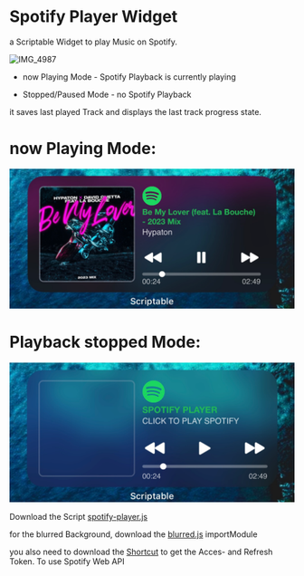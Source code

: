 # Spotify Player Widget

a Scriptable Widget 
to play Music on Spotify.

![IMG_4987](https://raw.githubusercontent.com/xoDeinemudda/Scriptable/main/IMG_4987.png)

* now Playing Mode - Spotify Playback is currently playing
  
* Stopped/Paused Mode - no Spotify Playback
  
it saves last played Track and displays the last track progress state.

# now Playing Mode:
![IMG_4995](https://raw.githubusercontent.com/xoDeinemudda/Scriptable/main/Widgets/Sootify/IMG_4995.png)

# Playback stopped Mode:
![IMG_4996](https://raw.githubusercontent.com/xoDeinemudda/Scriptable/main/Widgets/Sootify/IMG_4996.png)

Download the Script
[spotify-player.js](https://raw.githubusercontent.com/xoDeinemudda/Scriptable/main/Widgets/Sootify/spotify-player.js)

for the blurred Background, download the
[blurred.js](https://gist.githubusercontent.com/xoDeinemudda/3ae1e2d454e952d5a27a80492154ba71/raw/dbce81207624da5dd66a1ff47c795b36200c4437/blurred.js)
importModule

you also need to download the [Shortcut](https://www.icloud.com/shortcuts/ccca4f1ae0bb4aca98df6cc9ab3b0607)
to get the Acces- and Refresh Token.
To use Spotify Web API
